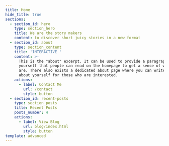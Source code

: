 ```yaml
---
title: Home
hide_title: true
sections:
  - section_id: hero
    type: section_hero
    title: We are the story makers
    content: to discover short juicy stories in a new format
  - section_id: about
    type: section_content
    title: 'INTERACTIVE '
    content: >-
      This is the "about" excerpt. It can be used to provide a paragraph about
      yourself that people can read on the homepage to get a sense of who you
      are. There also exists a dedicated about page where you can write more
      about yourself for those who are interested.
    actions:
      - label: Contact Me
        url: /contact
        style: button
  - section_id: recent-posts
    type: section_posts
    title: Recent Posts
    posts_number: 4
    actions:
      - label: View Blog
        url: blog/index.html
        style: button
template: advanced
---
```

